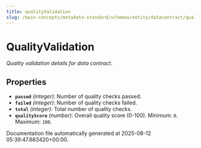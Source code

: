 ```yaml
---
title: qualityValidation
slug: /main-concepts/metadata-standard/schemas/entity/datacontract/qualityvalidation
---
```


# QualityValidation

*Quality validation details for data contract.*

## Properties

- **`passed`** *(integer)*: Number of quality checks passed.
- **`failed`** *(integer)*: Number of quality checks failed.
- **`total`** *(integer)*: Total number of quality checks.
- **`qualityScore`** *(number)*: Overall quality score (0-100). Minimum: `0`. Maximum: `100`.


Documentation file automatically generated at 2025-08-12 05:39:47.683420+00:00.
